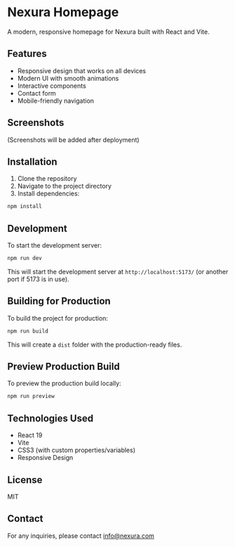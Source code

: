 # Nexura Homepage

A modern, responsive homepage for Nexura built with React and Vite.

## Features

- Responsive design that works on all devices
- Modern UI with smooth animations
- Interactive components
- Contact form
- Mobile-friendly navigation

## Screenshots

(Screenshots will be added after deployment)

## Installation

1. Clone the repository
2. Navigate to the project directory
3. Install dependencies:

```bash
npm install
```

## Development

To start the development server:

```bash
npm run dev
```

This will start the development server at `http://localhost:5173/` (or another port if 5173 is in use).

## Building for Production

To build the project for production:

```bash
npm run build
```

This will create a `dist` folder with the production-ready files.

## Preview Production Build

To preview the production build locally:

```bash
npm run preview
```

## Technologies Used

- React 19
- Vite
- CSS3 (with custom properties/variables)
- Responsive Design

## License

MIT

## Contact

For any inquiries, please contact info@nexura.com
